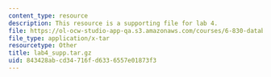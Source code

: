```yaml
---
content_type: resource
description: This resource is a supporting file for lab 4.
file: https://ol-ocw-studio-app-qa.s3.amazonaws.com/courses/6-830-database-systems-fall-2010/843428abcd34716fd6336557e01873f3_lab4_supp.tar.gz
file_type: application/x-tar
resourcetype: Other
title: lab4_supp.tar.gz
uid: 843428ab-cd34-716f-d633-6557e01873f3
---
```

